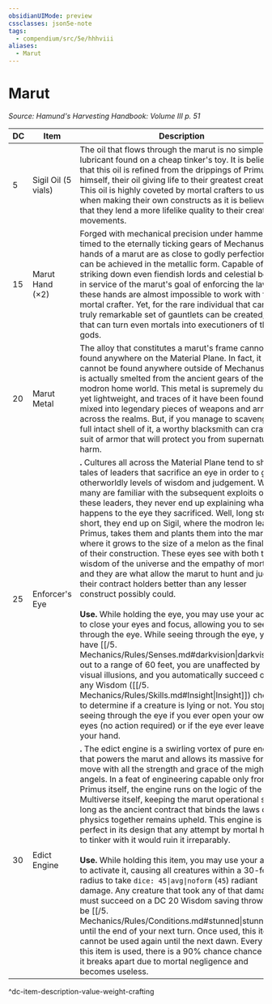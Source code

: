 ```yaml
---
obsidianUIMode: preview
cssclasses: json5e-note
tags:
  - compendium/src/5e/hhhviii
aliases:
  - Marut
---
```

# Marut
*Source: Hamund's Harvesting Handbook: Volume III p. 51* 

| DC | Item | Description | Value | Weight | Crafting |
|----|------|-------------|-------|--------|----------|
| 5 | Sigil Oil (5 vials) | The oil that flows through the marut is no simple lubricant found on a cheap tinker's toy. It is believed that this oil is refined from the drippings of Primus himself, their oil giving life to their greatest creation. This oil is highly coveted by mortal crafters to use when making their own constructs as it is believed that they lend a more lifelike quality to their creation's movements. | 100 gp | 2 lb | — |
| 15 | Marut Hand (×2) | Forged with mechanical precision under hammers timed to the eternally ticking gears of Mechanus, the hands of a marut are as close to godly perfection as can be achieved in the metallic form. Capable of striking down even fiendish lords and celestial beings in service of the marut's goal of enforcing the law, these hands are almost impossible to work with for a mortal crafter. Yet, for the rare individual that can, a truly remarkable set of gauntlets can be created, one that can turn even mortals into executioners of the gods. | 1,000 gp | 50 lb | [[5. Mechanics/Items/Mechanus Gauntlets.md\|Mechanus Gauntlets]] |
| 20 | Marut Metal | The alloy that constitutes a marut's frame cannot be found anywhere on the Material Plane. In fact, it cannot be found anywhere outside of Mechanus as it is actually smelted from the ancient gears of the modron home world. This metal is supremely durable yet lightweight, and traces of it have been found mixed into legendary pieces of weapons and armor across the realms. But, if you manage to scavenge a full intact shell of it, a worthy blacksmith can craft a suit of armor that will protect you from supernatural harm. | 4,000 gp | 200 lb | [[5. Mechanics/Items/Primus Plate.md\|Primus Plate]] |
| 25 | Enforcer's Eye | **.** Cultures all across the Material Plane tend to share tales of leaders that sacrifice an eye in order to gain otherworldly levels of wisdom and judgement. While many are familiar with the subsequent exploits of these leaders, they never end up explaining what happens to the eye they sacrificed. Well, long story short, they end up on Sigil, where the modron leader, Primus, takes them and plants them into the marut where it grows to the size of a melon as the final step of their construction. These eyes see with both the wisdom of the universe and the empathy of mortals and they are what allow the marut to hunt and judge their contract holders better than any lesser construct possibly could.<br /><br />**Use.** While holding the eye, you may use your action to close your eyes and focus, allowing you to see through the eye. While seeing through the eye, you have [[/5. Mechanics/Rules/Senses.md#darkvision\|darkvision]] out to a range of 60 feet, you are unaffected by visual illusions, and you automatically succeed on any Wisdom ([[/5. Mechanics/Rules/Skills.md#Insight\|Insight]]) check to determine if a creature is lying or not. You stop seeing through the eye if you ever open your own eyes (no action required) or if the eye ever leaves your hand. | 14,000 gp | 10 lb | — |
| 30 | Edict Engine | **.** The edict engine is a swirling vortex of pure energy that powers the marut and allows its massive form to move with all the strength and grace of the mightiest angels. In a feat of engineering capable only from Primus itself, the engine runs on the logic of the Multiverse itself, keeping the marut operational so long as the ancient contract that binds the laws of physics together remains upheld. This engine is so perfect in its design that any attempt by mortal hands to tinker with it would ruin it irreparably.<br /><br />**Use.** While holding this item, you may use your action to activate it, causing all creatures within a 30-foot radius to take `dice: 45\|avg\|noform` (`45`) radiant damage. Any creature that took any of that damage must succeed on a DC 20 Wisdom saving throw or be [[/5. Mechanics/Rules/Conditions.md#stunned\|stunned]] until the end of your next turn. Once used, this item cannot be used again until the next dawn. Every time this item is used, there is a 90% chance chance that it breaks apart due to mortal negligence and becomes useless. | 20,000 gp | 60 lb | — |
^dc-item-description-value-weight-crafting
